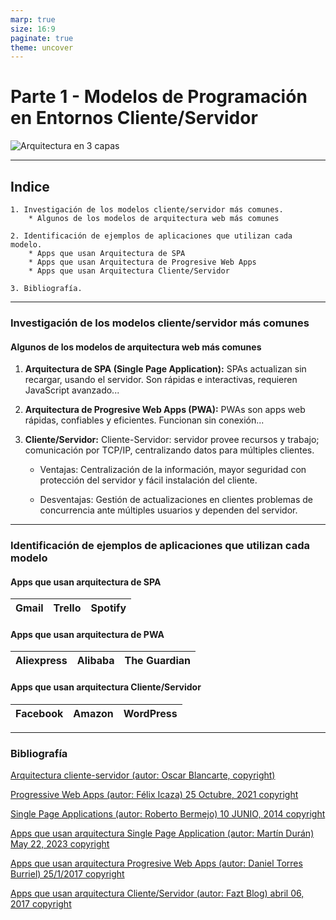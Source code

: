 ```yaml
---
marp: true
size: 16:9
paginate: true
theme: uncover
---
```


# Parte 1 - Modelos de Programación en Entornos Cliente/Servidor

![Arquitectura en 3 capas](https://oness.sourceforge.net/proyecto/html/images/three_layers_web.gif)

---

## Indice

    1. Investigación de los modelos cliente/servidor más comunes.
        * Algunos de los modelos de arquitectura web más comunes

    2. Identificación de ejemplos de aplicaciones que utilizan cada modelo.
        * Apps que usan Arquitectura de SPA
        * Apps que usan Arquitectura de Progresive Web Apps
        * Apps que usan Arquitectura Cliente/Servidor
    
    3. Bibliografía.

---

### Investigación de los modelos cliente/servidor más comunes

#### Algunos de los modelos de arquitectura web más comunes

1. **Arquitectura de SPA (Single Page Application):** SPAs actualizan sin recargar, usando el servidor. Son rápidas e interactivas, requieren JavaScript avanzado...

2. **Arquitectura de Progresive Web Apps (PWA):** PWAs son apps web rápidas, confiables y eficientes. Funcionan sin conexión...

3. **Cliente/Servidor:** Cliente-Servidor: servidor provee recursos y trabajo; comunicación por TCP/IP, centralizando datos para múltiples clientes.

    * Ventajas: Centralización de la información, mayor seguridad con protección del servidor y fácil instalación del cliente.

    * Desventajas: Gestión de actualizaciones en clientes problemas de concurrencia ante múltiples usuarios y dependen del servidor.

---

### Identificación de ejemplos de aplicaciones que utilizan cada modelo

#### Apps que usan arquitectura de SPA

| Gmail | Trello | Spotify |
|-------|--------|---------|

#### Apps que usan arquitectura de PWA

| Aliexpress | Alibaba | The Guardian |
|------------|---------|--------------|

#### Apps que usan arquitectura Cliente/Servidor

| Facebook | Amazon | WordPress |
|----------|--------|-----------|

---

### Bibliografía

[Arquitectura cliente-servidor (autor: Oscar Blancarte, copyright)](https://reactiveprogramming.io/blog/es/estilos-arquitectonicos/cliente-servidor)

[Progressive Web Apps (autor: Félix Icaza) 25 Octubre, 2021 copyright](https://felixicaza.com/blog/que-son-las-progressive-web-apps)

[Single Page Applications (autor: Roberto Bermejo) 10 JUNIO, 2014 copyright](https://itblogsogeti.com/2014/06/10/single-page-applications-roberto-bermejo-sogeti/)

[Apps que usan arquitectura Single Page Application (autor: Martín Durán) May 22, 2023 copyright](https://blog.hubspot.es/website/que-es-single-page-application)

[Apps que usan arquitectura Progresive Web Apps (autor: Daniel Torres Burriel) 25/1/2017 copyright](https://torresburriel.com/weblog/disenando-aplicaciones-web-progresivas-pwa/)

[Apps que usan arquitectura Cliente/Servidor (autor: Fazt Blog) abril 06, 2017 copyright](https://blog.faztweb.com/2017/04/entendiendo-arquitectura-cliente.html)
